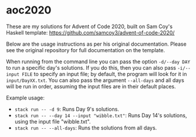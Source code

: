 # aoc2020

These are my solutions for Advent of Code 2020, built on Sam Coy's Haskell template: https://github.com/samcoy3/advent-of-code-2020/

Below are the usage instructions as per his original documentation. Please see the original repository for full documentation on the template.

When running from the command line you can pass the option `-d/--day DAY` to run a specific day's solutions. If you do this, then you can also pass `-i/--input FILE` to specify an input file; by default, the program will look for it in `input/DayXX.txt`. You can also pass the argument `--all-days` and all days will be run in order, assuming the input files are in their default places.

Example usage:
- `stack run -- -d 9`: Runs Day 9's solutions.
- `stack run -- --day 14 --input "wibble.txt"`: Runs Day 14's solutions, using the input file "wibble.txt".
- `stack run -- --all-days`: Runs the solutions from all days.
